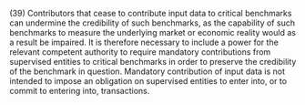 (39) Contributors that cease to contribute input data to critical benchmarks can undermine the credibility of such benchmarks, as the capability of such benchmarks to measure the underlying market or economic reality would as a result be impaired. It is therefore necessary to include a power for the relevant competent authority to require mandatory contributions from supervised entities to critical benchmarks in order to preserve the credibility of the benchmark in question. Mandatory contribution of input data is not intended to impose an obligation on supervised entities to enter into, or to commit to entering into, transactions.